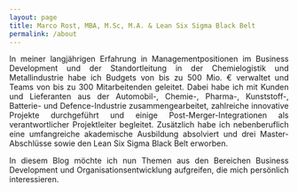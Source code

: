```yaml
---
layout: page
title: Marco Rost, MBA, M.Sc, M.A. & Lean Six Sigma Black Belt
permalink: /about
---
```

<div style="text-align: justify"><p>In meiner langjährigen Erfahrung in Managementpositionen im Business Development und der Standortleitung in der Chemielogistik und Metallindustrie habe ich Budgets von bis zu 500 Mio. € verwaltet und Teams von bis zu 300 Mitarbeitenden geleitet. Dabei habe ich mit Kunden und Lieferanten aus der Automobil-, Chemie-, Pharma-, Kunststoff-, Batterie- und Defence-Industrie zusammengearbeitet, zahlreiche innovative Projekte durchgeführt und einige Post-Merger-Integrationen als verantwortlicher Projektleiter begleitet. Zusätzlich habe ich nebenberuflich eine umfangreiche akademische Ausbildung absolviert und drei Master-Abschlüsse sowie den Lean Six Sigma Black Belt erworben.</p>
<p>In diesem Blog möchte ich nun Themen aus den Bereichen Business Development und Organisationsentwicklung aufgreifen, die mich persönlich interessieren.</p></div>
